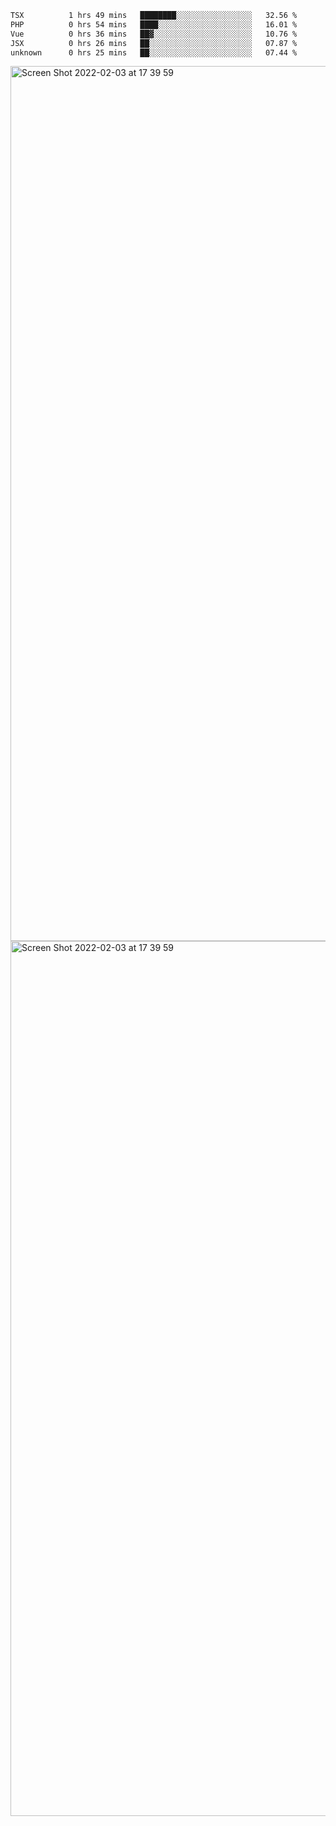 <!--START_SECTION:waka-->

```txt
TSX          1 hrs 49 mins   ████████░░░░░░░░░░░░░░░░░   32.56 %
PHP          0 hrs 54 mins   ████░░░░░░░░░░░░░░░░░░░░░   16.01 %
Vue          0 hrs 36 mins   ██▓░░░░░░░░░░░░░░░░░░░░░░   10.76 %
JSX          0 hrs 26 mins   ██░░░░░░░░░░░░░░░░░░░░░░░   07.87 %
unknown      0 hrs 25 mins   ██░░░░░░░░░░░░░░░░░░░░░░░   07.44 %
```

<!--END_SECTION:waka-->

<img width="1400" alt="Screen Shot 2022-02-03 at 17 39 59" src="https://user-images.githubusercontent.com/45716542/152387304-f2b60485-53a6-4f4b-a818-5cefb1b0c0ae.png">
<img width="1400" alt="Screen Shot 2022-02-03 at 17 39 59" src="https://user-images.githubusercontent.com/45716542/152387273-ea5cdf21-2a45-44da-8bef-00c1763b1d42.png">
